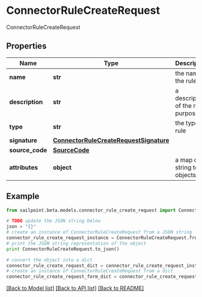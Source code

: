 # ConnectorRuleCreateRequest

ConnectorRuleCreateRequest

## Properties
Name | Type | Description | Notes
------------ | ------------- | ------------- | -------------
**name** | **str** | the name of the rule | 
**description** | **str** | a description of the rule&#39;s purpose | [optional] 
**type** | **str** | the type of rule | 
**signature** | [**ConnectorRuleCreateRequestSignature**](ConnectorRuleCreateRequestSignature.md) |  | [optional] 
**source_code** | [**SourceCode**](SourceCode.md) |  | 
**attributes** | **object** | a map of string to objects | [optional] 

## Example

```python
from sailpoint.beta.models.connector_rule_create_request import ConnectorRuleCreateRequest

# TODO update the JSON string below
json = "{}"
# create an instance of ConnectorRuleCreateRequest from a JSON string
connector_rule_create_request_instance = ConnectorRuleCreateRequest.from_json(json)
# print the JSON string representation of the object
print ConnectorRuleCreateRequest.to_json()

# convert the object into a dict
connector_rule_create_request_dict = connector_rule_create_request_instance.to_dict()
# create an instance of ConnectorRuleCreateRequest from a dict
connector_rule_create_request_form_dict = connector_rule_create_request.from_dict(connector_rule_create_request_dict)
```
[[Back to Model list]](../README.md#documentation-for-models) [[Back to API list]](../README.md#documentation-for-api-endpoints) [[Back to README]](../README.md)


